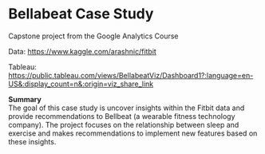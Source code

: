 # Bellabeat Case Study

Capstone project from the Google Analytics Course

Data: https://www.kaggle.com/arashnic/fitbit

Tableau: https://public.tableau.com/views/BellabeatViz/Dashboard1?:language=en-US&:display_count=n&:origin=viz_share_link

**Summary**  
The goal of this case study is uncover insights within the Fitbit data and provide recommendations to Bellbeat (a wearable fitness technology company). The project focuses on the relationship between sleep and exercise and makes recommendations to implement new features based on these insights. 


